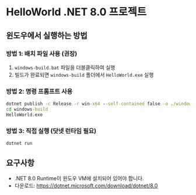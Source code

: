 # HelloWorld .NET 8.0 프로젝트

## 윈도우에서 실행하는 방법

### 방법 1: 배치 파일 사용 (권장)
1. `windows-build.bat` 파일을 더블클릭하여 실행
2. 빌드가 완료되면 `windows-build` 폴더에서 `HelloWorld.exe` 실행

### 방법 2: 명령 프롬프트 사용
```cmd
dotnet publish -c Release -r win-x64 --self-contained false -o ./windows-build
cd windows-build
HelloWorld.exe
```

### 방법 3: 직접 실행 (닷넷 런타임 필요)
```cmd
dotnet run
```

## 요구사항
- .NET 8.0 Runtime이 윈도우 VM에 설치되어 있어야 합니다.
- 다운로드: https://dotnet.microsoft.com/download/dotnet/8.0